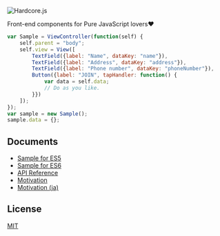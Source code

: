 ![Hardcore.js](https://raw.github.com/mill6-plat6aux/hardcore/main/hardcore.png)

Front-end components for Pure JavaScript lovers❤️

```js
var Sample = ViewController(function(self) {
    self.parent = "body";
    self.view = View([
        TextField({label: "Name", dataKey: "name"}),
        TextField({label: "Address", dataKey: "address"}),
        TextField({label: "Phone number", dataKey: "phoneNumber"}),
        Button({label: "JOIN", tapHandler: function() {
            var data = self.data;
            // Do as you like.
        }})
    ]);
});
var sample = new Sample();
sample.data = {};
```

## Documents

* [Sample for ES5](https://github.com/mill6-plat6aux/hardcore/blob/main/Impl-ES5.md)
* [Sample for ES6](https://github.com/mill6-plat6aux/hardcore/blob/main/Impl-ES6.md)
* [API Reference](https://mill6-plat6aux.github.io/hardcore/index.html)
* [Motivation](https://github.com/mill6-plat6aux/hardcore/blob/main/Motivation_en.md)
* [Motivation (ja)](https://github.com/mill6-plat6aux/hardcore/blob/main/Motivation.md)

## License

[MIT](https://github.com/mill6-plat6aux/hardcore/blob/main/LICENSE)
